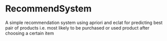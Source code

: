 # RecommendSystem
A simple recommendation system using apriori and eclat for predicting best pair of products i.e. most likely to be purchased or used product after choosing a certain item
